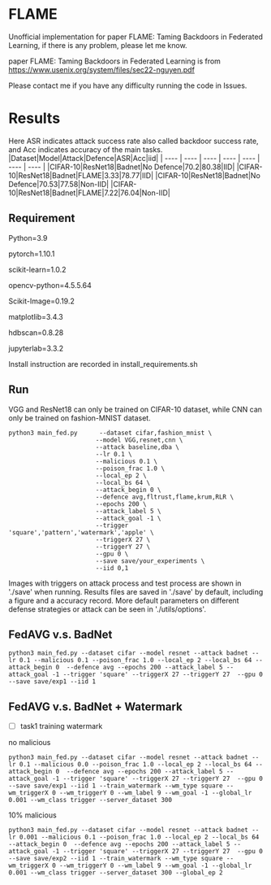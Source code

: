 # FLAME

Unofficial implementation for paper FLAME: Taming Backdoors in Federated Learning, if there is any problem, please let me know.

paper FLAME: Taming Backdoors in Federated Learning is from https://www.usenix.org/system/files/sec22-nguyen.pdf

Please contact me if you have any difficulty running the code in Issues.

# Results
Here ASR indicates attack success rate also called backdoor success rate, and Acc indicates accuracy of the main tasks.
|Dataset|Model|Attack|Defence|ASR|Acc|iid|
|  ---- |  ----  |  ----  |  ----  |  ----  | ----  | ---- |
|CIFAR-10|ResNet18|Badnet|No Defence|70.2|80.38|IID|
|CIFAR-10|ResNet18|Badnet|FLAME|3.33|78.77|IID|
|CIFAR-10|ResNet18|Badnet|No Defence|70.53|77.58|Non-IID|
|CIFAR-10|ResNet18|Badnet|FLAME|7.22|76.04|Non-IID|

## Requirement

Python=3.9

pytorch=1.10.1

scikit-learn=1.0.2

opencv-python=4.5.5.64

Scikit-Image=0.19.2

matplotlib=3.4.3

hdbscan=0.8.28

jupyterlab=3.3.2

Install instruction are recorded in install_requirements.sh

## Run

VGG and ResNet18 can only be trained on CIFAR-10 dataset, while CNN can only be trained on fashion-MNIST dataset.

```
python3 main_fed.py      --dataset cifar,fashion_mnist \
                        --model VGG,resnet,cnn \
                        --attack baseline,dba \
                        --lr 0.1 \
                        --malicious 0.1 \
                        --poison_frac 1.0 \
                        --local_ep 2 \
                        --local_bs 64 \
                        --attack_begin 0 \
                        --defence avg,fltrust,flame,krum,RLR \
                        --epochs 200 \
                        --attack_label 5 \
                        --attack_goal -1 \
                        --trigger 'square','pattern','watermark','apple' \
                        --triggerX 27 \
                        --triggerY 27 \
                        --gpu 0 \
                        --save save/your_experiments \
                        --iid 0,1 
```

Images with triggers on attack process and test process are shown in './save' when running.
Results files are saved in './save' by default, including a figure and a accuracy record.
More default parameters on different defense strategies or attack can be seen in './utils/options'.

## FedAVG v.s. BadNet
```
python3 main_fed.py --dataset cifar --model resnet --attack badnet --lr 0.1 --malicious 0.1 --poison_frac 1.0 --local_ep 2 --local_bs 64 --attack_begin 0  --defence avg --epochs 200 --attack_label 5 --attack_goal -1 --trigger 'square' --triggerX 27 --triggerY 27  --gpu 0 --save save/exp1 --iid 1
```

## FedAVG v.s. BadNet + Watermark
 - [ ] task1 training watermark

no malicious
```
python3 main_fed.py --dataset cifar --model resnet --attack badnet --lr 0.1 --malicious 0.0 --poison_frac 1.0 --local_ep 2 --local_bs 64 --attack_begin 0  --defence avg --epochs 200 --attack_label 5 --attack_goal -1 --trigger 'square' --triggerX 27 --triggerY 27  --gpu 0 --save save/exp1 --iid 1 --train_watermark --wm_type square --wm_triggerX 0 --wm_triggerY 0 --wm_label 9 --wm_goal -1 --global_lr 0.001 --wm_class trigger --server_dataset 300
```

10% malicious
```
python3 main_fed.py --dataset cifar --model resnet --attack badnet --lr 0.001 --malicious 0.1 --poison_frac 1.0 --local_ep 2 --local_bs 64 --attack_begin 0  --defence avg --epochs 200 --attack_label 5 --attack_goal -1 --trigger 'square' --triggerX 27 --triggerY 27  --gpu 0 --save save/exp2 --iid 1 --train_watermark --wm_type square --wm_triggerX 0 --wm_triggerY 0 --wm_label 9 --wm_goal -1 --global_lr 0.001 --wm_class trigger --server_dataset 300 --global_ep 2
```